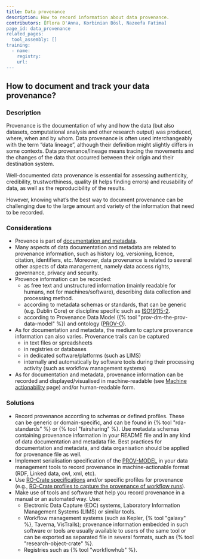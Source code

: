 ```yaml
---
title: Data provenance
description: How to record information about data provenance.
contributors: [Flora D'Anna, Korbinian Bösl, Nazeefa Fatima]
page_id: data_provenance
related_pages: 
  tool_assembly: []
training:
  - name:
    registry:
    url:
---
```


## How to document and track your data provenance?
 
### Description

Provenance is the documentation of why and how the data (but also datasets, computational analysis and other research output) was produced, where, when and by whom. 
Data provenance is often used interchangeably with the term “data lineage”, although their definition might slightly differs in some contexts. 
Data provenance/lineage means tracing the movements and the changes of the data that occurred between their origin and their destination system.

Well-documented data provenance is essential for assessing authenticity, credibility, trustworthiness, quality (it helps finding errors) and reusability of data, as well as the reproducibility of the results.

However, knowing what’s the best way to document provenance can be challenging due to the large amount and variety of the information that need to be recorded.

### Considerations

- Provence is part of [documentation and metadata](metadata_management).
- Many aspects of data documentation and metadata are related to provenance information, such as history log, versioning, licence, citation, identifiers, etc. Moreover, data provenance is related to several other aspects of data management, namely data access rights, governance, privacy and security.
- Provence information can be recorded:
    - as free text and unstructured information (mainly readable for humans, not for machines/software), describing data collection and processing method.
    - according to metadata schemas or standards, that can be generic (e.g. Dublin Core) or discipline specific such as [ISO19115-2](https://www.iso.org/standard/67039.html).
    - according to Provenance Data Model ({% tool "prov-dm-the-prov-data-model" %}) and ontology ([PROV-O](https://www.w3.org/TR/prov-o/)).
- As for documentation and metadata, the medium to capture provenance information can also varies. Provenance trails can be captured 
    - in text files or spreadsheets
    - in registries or databases
    - in dedicated software/platforms (such as LIMS)
    - internally and automatically by software tools during their processing activity (such as workflow management systems)
- As for documentation and metadata, provenance information can be recorded and displayed/visualised in machine-readable (see [Machine actionability](machine_actionability) page) and/or human-readable form.


### Solutions

- Record provenance according to schemas or defined profiles. These can be generic or domain-specific, and can be found in {% tool "rda-standards" %} or {% tool "fairsharing" %}. Use metadata schemas containing provenance information in your README file and in any kind of data documentation and metadata file. Best practices for documentation and metadata, and data organisation should be applied for provenance file as well.
- Implement serialisation specification of the [PROV-MODEL](https://www.w3.org/TR/prov-overview/) in your data management tools to record provenance in machine-actionable format (RDF, Linked data, owl, xml, etc).
- Use [RO-Crate specifications](https://www.researchobject.org/ro-crate/1.1/provenance.html) and/or specific profiles for provenance (e.g., [RO-Crate profiles to capture the provenance of workflow runs](https://www.researchobject.org/workflow-run-crate/)).
- Make use of tools and software that help you record provenance in a manual or an automated way. Use:
  - Electronic Data Capture (EDC) systems, Laboratory Information Management Systems (LIMS) or similar tools.
  - Workflow management systems (such as Kepler, {% tool "galaxy" %}, Taverna, VisTrails); provenance information embedded in such software or tools are usually available to users of the same tool or can be exported as separated file in several formats, such as {% tool "research-object-crate" %}.
  - Registries such as {% tool "workflowhub" %}.
